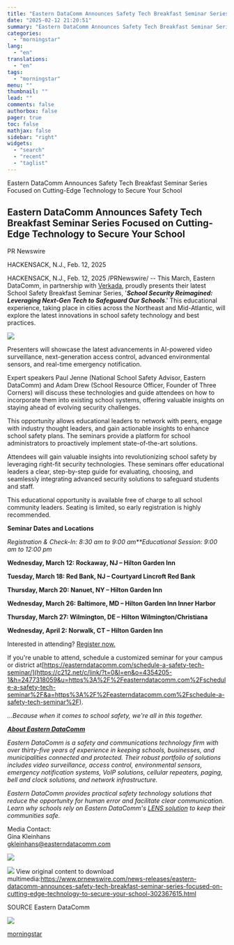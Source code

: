 ```yaml
---
title: "Eastern DataComm Announces Safety Tech Breakfast Seminar Series Focused on Cutting-Edge Technology to Secure Your School"
date: "2025-02-12 21:20:51"
summary: "Eastern DataComm Announces Safety Tech Breakfast Seminar Series Focused on Cutting-Edge Technology to Secure Your School Eastern DataComm Announces Safety Tech Breakfast Seminar Series Focused on Cutting-Edge Technology to Secure Your School PR Newswire HACKENSACK, N.J., Feb. 12, 2025 HACKENSACK, N.J., Feb. 12, 2025 /PRNewswire/ -- This March, Eastern DataComm,..."
categories:
  - "morningstar"
lang:
  - "en"
translations:
  - "en"
tags:
  - "morningstar"
menu: ""
thumbnail: ""
lead: ""
comments: false
authorbox: false
pager: true
toc: false
mathjax: false
sidebar: "right"
widgets:
  - "search"
  - "recent"
  - "taglist"
---
```


Eastern DataComm Announces Safety Tech Breakfast Seminar Series Focused on Cutting-Edge Technology to Secure Your School

Eastern DataComm Announces Safety Tech Breakfast Seminar Series Focused on Cutting-Edge Technology to Secure Your School
------------------------------------------------------------------------------------------------------------------------

PR Newswire

HACKENSACK, N.J., Feb. 12, 2025


HACKENSACK, N.J., Feb. 12, 2025 /PRNewswire/ -- This March, Eastern DataComm, in partnership with [Verkada](https://c212.net/c/link/?t=0&l=en&o=4354205-1&h=801831295&u=https%3A%2F%2Fwww.verkada.com%2F&a=Verkada), proudly presents their latest School Safety Breakfast Seminar Series, '***School Security Reimagined: Leveraging Next-Gen Tech to Safeguard Our Schools***.' This educational experience, taking place in cities across the Northeast and Mid-Atlantic, will explore the latest innovations in school safety technology and best practices.

[![](https://mma.prnewswire.com/media/2611768/2025_School_Security_Reimagined.jpg)](https://mma.prnewswire.com/media/2611768/2025_School_Security_Reimagined.html)

Presenters will showcase the latest advancements in AI-powered video surveillance, next-generation access control, advanced environmental sensors, and real-time emergency notification.

Expert speakers Paul Jenne (National School Safety Advisor, Eastern DataComm) and Adam Drew (School Resource Officer, Founder of Three Corners) will discuss these technologies and guide attendees on how to incorporate them into existing school systems, offering valuable insights on staying ahead of evolving security challenges.

This opportunity allows educational leaders to network with peers, engage with industry thought leaders, and gain actionable insights to enhance school safety plans. The seminars provide a platform for school administrators to proactively implement state-of-the-art solutions.

Attendees will gain valuable insights into revolutionizing school safety by leveraging right-fit security technologies. These seminars offer educational leaders a clear, step-by-step guide for evaluating, choosing, and seamlessly integrating advanced security solutions to safeguard students and staff.

This educational opportunity is available free of charge to all school community leaders. Seating is limited, so early registration is highly recommended.

**Seminar Dates and Locations**

*Registration & Check-In: 8:30 am to 9:00 am**Educational Session: 9:00 am to 12:00 pm*

**Wednesday, March 12: Rockaway, NJ – Hilton Garden Inn**

**Tuesday, March 18: Red Bank, NJ – Courtyard Lincroft Red Bank**

**Thursday, March 20: Nanuet, NY – Hilton Garden Inn**

**Wednesday, March 26: Baltimore, MD – Hilton Garden Inn Inner Harbor**

**Thursday, March 27: Wilmington, DE – Hilton Wilmington/Christiana**

**Wednesday, April 2: Norwalk, CT – Hilton Garden Inn**

Interested in attending? [Register now.](https://c212.net/c/link/?t=0&l=en&o=4354205-1&h=2787754052&u=https%3A%2F%2Feasterndatacomm.com%2Fevents-and-media%2Fseminars%2F&a=Register+now.)

If you're unable to attend, schedule a customized seminar for your campus or district at[https://easterndatacomm.com/schedule-a-safety-tech-seminar/](https://c212.net/c/link/?t=0&l=en&o=4354205-1&h=2477318059&u=https%3A%2F%2Feasterndatacomm.com%2Fschedule-a-safety-tech-seminar%2F&a=https%3A%2F%2Feasterndatacomm.com%2Fschedule-a-safety-tech-seminar%2F).

*…Because when it comes to school safety, we're all in this together.*

[***About Eastern DataComm***](https://c212.net/c/link/?t=0&l=en&o=4354205-1&h=1182930189&u=https%3A%2F%2Feasterndatacomm.com%2F&a=About+Eastern+DataComm)

*Eastern DataComm is a safety and communications technology firm with over thirty-five years of experience in keeping schools, businesses, and municipalities connected and protected. Their robust portfolio of solutions includes video surveillance, access control, environmental sensors, emergency notification systems, VoIP solutions, cellular repeaters, paging, bell and clock solutions, and network infrastructure.*

*Eastern DataComm provides practical safety technology solutions that reduce the opportunity for human error and facilitate clear communication. Learn why schools rely on Eastern DataComm's* [*LENS solution*](https://c212.net/c/link/?t=0&l=en&o=4354205-1&h=1160666026&u=https%3A%2F%2Feasterndatacomm.com%2Fsolutions%2Femergency-notification%2F&a=LENS+solution) *to keep their communities safe.*

Media Contact:  
Gina Kleinhans  
[gkleinhans@easterndatacomm.com](mailto:gkleinhans@easterndatacomm.com)

[![](https://mma.prnewswire.com/media/2477417/EDC_Logo_ID_dcc5bb33f5ae_Logo.jpg)](https://mma.prnewswire.com/media/2477417/EDC_Logo_ID_dcc5bb33f5ae_Logo.html)

 ![](https://c212.net/c/img/favicon.png?sn=NY10512&sd=2025-02-12) View original content to download multimedia:<https://www.prnewswire.com/news-releases/eastern-datacomm-announces-safety-tech-breakfast-seminar-series-focused-on-cutting-edge-technology-to-secure-your-school-302367615.html>

SOURCE Eastern DataComm


 ![](https://rt.prnewswire.com/rt.gif?NewsItemId=NY10512&Transmission_Id=202502120815PR_NEWS_USPR_____NY10512&DateId=20250212)

[morningstar](https://www.morningstar.com/news/pr-newswire/20250212ny10512/eastern-datacomm-announces-safety-tech-breakfast-seminar-series-focused-on-cutting-edge-technology-to-secure-your-school)
